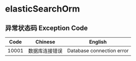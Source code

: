 # elasticSearchOrm
## 异常状态码 Exception Code

| Code | Chinese | English |
|:------:|:------:|:------:|
| 10001 | 数据库连接错误 | Database connection error |